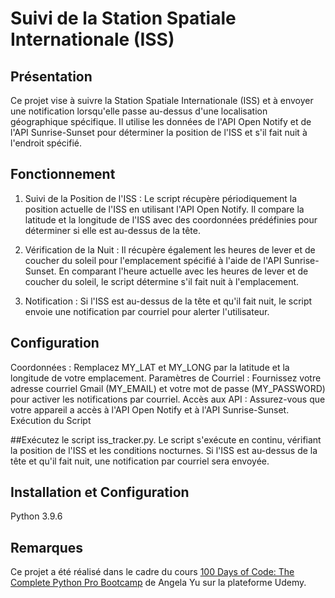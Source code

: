 # Suivi de la Station Spatiale Internationale (ISS)

## Présentation
Ce projet vise à suivre la Station Spatiale Internationale (ISS) et à envoyer une notification lorsqu'elle passe au-dessus d'une localisation géographique spécifique. Il utilise les données de l'API Open Notify et de l'API Sunrise-Sunset pour déterminer la position de l'ISS et s'il fait nuit à l'endroit spécifié.

## Fonctionnement
1. Suivi de la Position de l'ISS : Le script récupère périodiquement la position actuelle de l'ISS en utilisant l'API Open Notify. Il compare la latitude et la longitude de l'ISS avec des coordonnées prédéfinies pour déterminer si elle est au-dessus de la tête.

2. Vérification de la Nuit : Il récupère également les heures de lever et de coucher du soleil pour l'emplacement spécifié à l'aide de l'API Sunrise-Sunset. En comparant l'heure actuelle avec les heures de lever et de coucher du soleil, le script détermine s'il fait nuit à l'emplacement.

3. Notification : Si l'ISS est au-dessus de la tête et qu'il fait nuit, le script envoie une notification par courriel pour alerter l'utilisateur.

## Configuration
Coordonnées : Remplacez MY_LAT et MY_LONG par la latitude et la longitude de votre emplacement.
Paramètres de Courriel : Fournissez votre adresse courriel Gmail (MY_EMAIL) et votre mot de passe (MY_PASSWORD) pour activer les notifications par courriel.
Accès aux API : Assurez-vous que votre appareil a accès à l'API Open Notify et à l'API Sunrise-Sunset.
Exécution du Script


##Exécutez le script iss_tracker.py.
Le script s'exécute en continu, vérifiant la position de l'ISS et les conditions nocturnes.
Si l'ISS est au-dessus de la tête et qu'il fait nuit, une notification par courriel sera envoyée.

## Installation et Configuration
Python 3.9.6

## Remarques
Ce projet a été réalisé dans le cadre du cours [100 Days of Code: The Complete Python Pro Bootcamp](https://www.udemy.com/course/100-days-of-code/) de Angela Yu sur la plateforme Udemy.
